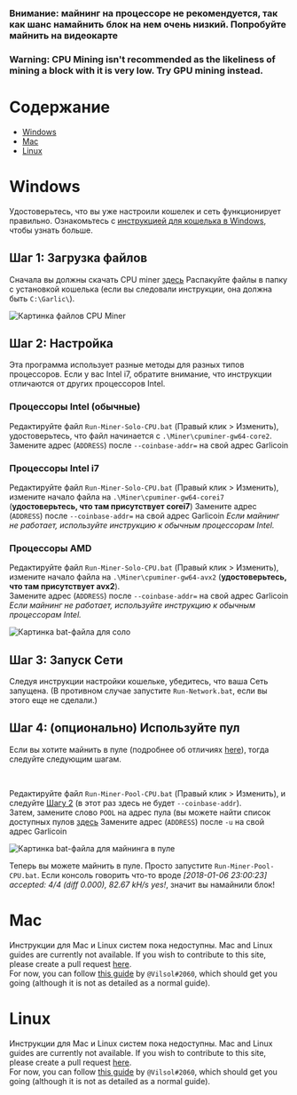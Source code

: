 ### Внимание: майнинг на процессоре не рекомендуется, так как шанс намайнить блок на нем очень низкий. Попробуйте майнить на видеокарте

### Warning: CPU Mining isn't recommended as the likeliness of mining a block with it is very low. Try GPU mining instead.

# Содержание
- [Windows](#windows)
- [Mac](#mac)
- [Linux](#linux)

# Windows
Удостоверьтесь, что вы уже настроили кошелек и сеть функционирует правильно. Ознакомьтесь с [инструкцией для кошелька в Windows](wallet-win.html), чтобы узнать больше.

## Шаг 1: Загрузка файлов
Сначала вы должны скачать CPU miner [здесь](./files/miner-cpu-win.zip)
Распакуйте файлы в папку с установкой кошелька (если вы следовали инструкции, она должна быть `C:\Garlic\`).


![Картинка файлов CPU Miner](https://i.imgur.com/6Nwy2dC.png)

## Шаг 2: Настройка
Эта программа использует разные методы для разных типов процессоров.
Если у вас Intel i7, обратите внимание, что инструкции отличаются от других процессоров Intel.


### Процессоры Intel (обычные)
Редактируйте файл `Run-Miner-Solo-CPU.bat` (Правый клик > Изменить), удостоверьтесь, что файл начинается с `.\Miner\cpuminer-gw64-core2`. 
Замените адрес (`ADDRESS`) после `--coinbase-addr=` на свой адрес Garlicoin

### Процессоры Intel i7
Редактируйте файл `Run-Miner-Solo-CPU.bat` (Правый клик > Изменить), измените начало файла на `.\Miner\cpuminer-gw64-corei7` (**удостоверьтесь, что там присутствует corei7**)
Замените адрес (`ADDRESS`) после `--coinbase-addr=` на свой адрес Garlicoin
*Если майнинг не работает, используйте инструкцию к обычным процессорам Intel.*

### Процессоры AMD
Редактируйте файл `Run-Miner-Solo-CPU.bat` (Правый клик > Изменить), измените начало файла на  `.\Miner\cpuminer-gw64-avx2` (**удостоверьтесь, что там присутствует avx2**).  
Замените адрес (`ADDRESS`) после `--coinbase-addr=` на свой адрес Garlicoin
*Если майнинг не работает, используйте инструкцию к обычным процессорам Intel.*

![Картинка bat-файла для соло](https://i.imgur.com/n6CyWMp.png)

## Шаг 3: Запуск Сети
Следуя инструкции настройки кошельке, убедитесь, что ваша Сеть запущена. (В противном случае запустите `Run-Network.bat`, если вы этого еще не сделали.)

## Шаг 4: (опционально) Используйте пул
Если вы хотите майнить в пуле (подробнее об отличиях [here](how-to-mine.html#solo-vs-pool)), тогда следуйте следующим шагам.

<br>

Редактируйте файл `Run-Miner-Pool-CPU.bat` (Правый клик > Изменить), и следуйте [Шагу 2](#step-2-set-up) (в этот раз здесь не будет `--coinbase-addr`).  
Затем, замените слово `POOL` на адрес пула (вы можете найти список доступных пулов [здесь](pool-mining.html#test-net)
Замените адрес (`ADDRESS`) после `-u` на свой адрес Garlicoin

![Картинка bat-файла для майнинга в пуле](https://i.imgur.com/puFRTqU.png)
<br>

Теперь вы можете майнить в пуле. Просто запустите `Run-Miner-Pool-CPU.bat`.
Если консоль говорить что-то вроде *[2018-01-06 23:00:23] accepted: 4/4 (diff 0.000), 82.67 kH/s yes!*, значит вы намайнили блок!

# Mac
Инструкции для Mac и Linux систем пока недоступны. 
Mac and Linux guides are currently not available. If you wish to contribute to this site, please create a pull request [here](https://github.com/PandawanFr/GarlicoinHelp/pulls).  
For now, you can follow [this guide](https://pastebin.com/p1RksRwb) by `@Vilsol#2060`, which should get you going (although it is not as detailed as a normal guide). 

# Linux
Инструкции для Mac и Linux систем пока недоступны. 
Mac and Linux guides are currently not available. If you wish to contribute to this site, please create a pull request [here](https://github.com/PandawanFr/GarlicoinHelp/pulls).  
For now, you can follow [this guide](https://pastebin.com/p1RksRwb) by `@Vilsol#2060`, which should get you going (although it is not as detailed as a normal guide). 
